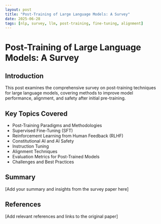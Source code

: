 ```yaml
---
layout: post
title: "Post-Training of Large Language Models: A Survey"
date: 2025-06-28
tags: [nlp, survey, llm, post-training, fine-tuning, alignment]
---
```


# Post-Training of Large Language Models: A Survey

## Introduction

This post examines the comprehensive survey on post-training techniques for large language models, covering methods to improve model performance, alignment, and safety after initial pre-training.

## Key Topics Covered

- Post-Training Paradigms and Methodologies
- Supervised Fine-Tuning (SFT)
- Reinforcement Learning from Human Feedback (RLHF)
- Constitutional AI and AI Safety
- Instruction Tuning
- Alignment Techniques
- Evaluation Metrics for Post-Trained Models
- Challenges and Best Practices

## Summary

[Add your summary and insights from the survey paper here]

## References

[Add relevant references and links to the original paper]
